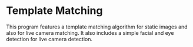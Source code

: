 # Template Matching

This program features a template matching algorithm for static images and also for live camera matching. It also includes a simple facial and eye detection for live camera detection.

